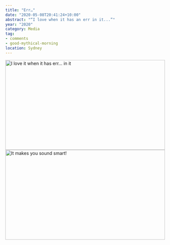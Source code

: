 ```yaml
---
title: "Err…"
date: "2020-05-08T20:41:24+10:00"
abstract: "“I love when it has an err in it...”"
year: "2020"
category: Media
tag:
- comments
- good-mythical-morning
location: Sydney
---
```

<p><a href="https://www.youtube.com/watch?v=ggovV9zNLbc"><img src="https://rubenerd.com/files/2020/screenie-gmm-err1@1x.jpg" srcset="https://rubenerd.com/files/2020/screenie-gmm-err1@1x.jpg 1x, https://rubenerd.com/files/2020/screenie-gmm-err1@2x.jpg 2x" alt="I love it when it has err... in it" style="width:500px; height:281px;" /></a><br /><img src="https://rubenerd.com/files/2020/screenie-gmm-err2@1x.jpg" srcset="https://rubenerd.com/files/2020/screenie-gmm-err2@1x.jpg 1x, https://rubenerd.com/files/2020/screenie-gmm-err2@2x.jpg 2x" alt="It makes you sound smart!" style="width:500px; height:281px;" /></p>
